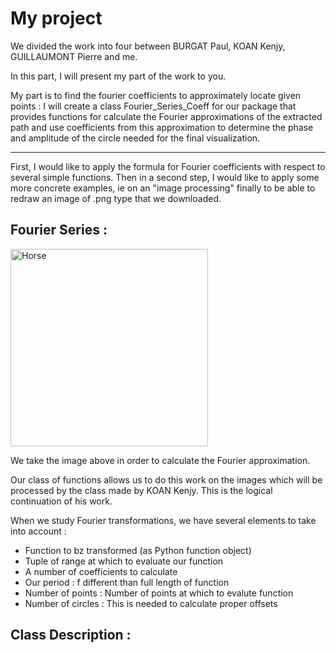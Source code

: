 # My project

We divided the work into four between BURGAT Paul, KOAN Kenjy, GUILLAUMONT Pierre and me.

In this part, I will present my part of the work to you.

My part is to find the fourier coefficients to approximately locate given points : 
I will create a class Fourier_Series_Coeff for our package that provides functions for calculate the Fourier approximations of the extracted path and use coefficients from this approximation to determine the phase and amplitude of the circle needed for the final visualization.

__________________________________________________________________________________________________________________________________________________________________________________________________________________________________

First, I would like to apply the formula for Fourier coefficients with respect to several simple functions.
Then in a second step, I would like to apply some more concrete examples, ie on an "image processing" finally to be able to redraw an image of .png type that we downloaded.


## Fourier Series :


<img width="316" alt="Horse" src="https://user-images.githubusercontent.com/81428023/114719045-ede5fe80-9d36-11eb-9ed3-0ca7185e9f2c.png">


We take the image above in order to calculate the Fourier approximation.

Our class of functions allows us to do this work on the images which will be processed by the class made by KOAN Kenjy. This is the logical continuation of his work.

When we study Fourier transformations, we have several elements to take into account :

- Function to bz transformed (as Python function object)
- Tuple of range at which to evaluate our function 
- A number of coefficients to calculate
- Our period : f different than full length of function
- Number of points : Number of points at which to evalute function
- Number of circles : This is needed to calculate proper offsets 

## Class Description : 
